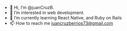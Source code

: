 - 👋 Hi, I’m @juanCruzB.
- 👀 I’m interested in web development.
- 🌱 I’m currently learning React Native, and Ruby on Rails
- 📫 How to reach me juancruzberrios73@gmail.com

<!---
juanCruzB73/juanCruzB73 is a ✨ special ✨ repository because its `README.md` (this file) appears on your GitHub profile.
You can click the Preview link to take a look at your changes.
--->
